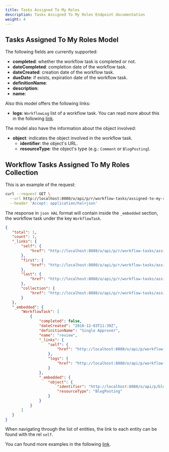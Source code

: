 ```yaml
---
title: Tasks Assigned To My Roles
description: Tasks Assigned To My Roles Endpoint documentation
weight: 4
---
```


## Tasks Assigned To My Roles Model

The following fields are currently supported:

* **completed**: whether the workflow task is completed or not.
* **dateCompleted**: completion date of the workflow task.
* **dateCreated**: creation date of the workflow task.
* **dueDate**: if exists, expiration date of the workflow task.
* **definitionName**: 
* **description**:
* **name**:

Also this model offers the following links:

* **logs**: `WorkflowLog` list of a workflow task. You can read more about this in the following [link](/docs/my-user-account/workflow-tasks/workflow-logs/index.html).

The model also have the information about the object involved:

* **object**: indicates the object involved in the workflow task.
  * **identifier**: the object's URL.
  * **resourceType**: the object's type (e.g.: `Comment` or `BlogPosting`).

## Workflow Tasks Assigned To My Roles Collection

This is an example of the request: 

```bash
curl --request GET \
  --url http://localhost:8080/o/api/p/r/workflow-tasks/assigned-to-my-roles \
  --header 'Accept: application/hal+json'
```

The response in `json HAL` format will contain inside the `_embedded` section, the workflow task under the key `WorkflowTask`.

```json
{
   "total": 1,
   "count": 1,
   "_links": {
       "self": {
           "href": "http://localhost:8080/o/api/p/r/workflow-tasks/assigned-to-my-roles?page=1&per_page=30"
       },
       "first": {
           "href": "http://localhost:8080/o/api/p/r/workflow-tasks/assigned-to-my-roles?page=1&per_page=30"
       },
       "last": {
           "href": "http://localhost:8080/o/api/p/r/workflow-tasks/assigned-to-my-roles?page=1&per_page=30"
       },
       "collection": {
           "href": "http://localhost:8080/o/api/p/r/workflow-tasks/assigned-to-my-roles"
       }
   },
   "_embedded": {
       "WorkflowTask": [
           {
               "completed": false,
               "dateCreated": "2018-12-03T11:39Z",
               "definitionName": "Single Approver",
               "name": "review",
               "_links": {
                   "self": {
                       "href": "http://localhost:8080/o/api/p/workflow-tasks/36678"
                   },
                   "logs": {
                       "href": "http://localhost:8080/o/api/p/workflow-tasks/36678/workflow-logs"
                   }
               },
               "_embedded": {
                   "object": {
                       "identifier": "http://localhost:8080/o/api/p/blog-posting/36667",
                       "resourceType": "BlogPosting"
                   }
               }
           }
       ]
   }
}
```

When navigating through the list of entities, the link to each entity can be found with the rel `self`.

You can found more examples in the following [link](/docs/my-user-account/workflow-tasks/examples.html).